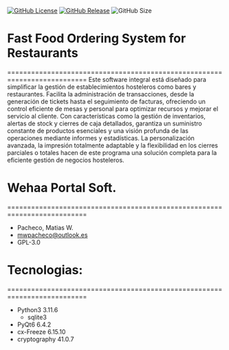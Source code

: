 [![GitHub License](https://img.shields.io/github/license/wehaaportal/Fast-Food)](https://github.com/wehaaportal/Fast-Food/blob/main/LICENSE) 
[![GitHub Release](https://img.shields.io/github/v/release/wehaaportal/Fast-Food?include_prereleases)](https://github.com/wehaaportal/Fast-Food/releases)
![GitHub Size](https://img.shields.io/github/repo-size/wehaaportal/Fast-Food)

# Fast Food Ordering System for Restaurants
==========================================================================
 Este software integral está diseñado para simplificar la gestión de establecimientos 
hosteleros como bares y restaurantes. 
 Facilita la administración de transacciones, desde la generación de tickets hasta el 
seguimiento de facturas, ofreciendo un control eficiente de mesas y personal para 
optimizar recursos y mejorar el servicio al cliente. 
 Con características como la gestión de inventarios, alertas de stock y cierres de caja 
detallados, garantiza un suministro constante de productos esenciales y una visión 
profunda de las operaciones mediante informes y estadísticas. 
 La personalización avanzada, la impresión totalmente adaptable y la flexibilidad en 
los cierres parciales o totales hacen de este programa una solución completa para la 
eficiente gestión de negocios hosteleros.

# Wehaa Portal Soft.
==========================================================================
  - Pacheco, Matias W.
  - <mwpacheco@outlook.es>
  - GPL-3.0

# Tecnologias:
==========================================================================
  - Python3                3.11.6
      - sqlite3
  - PyQt6                  6.4.2
  - cx-Freeze              6.15.10
  - cryptography           41.0.7